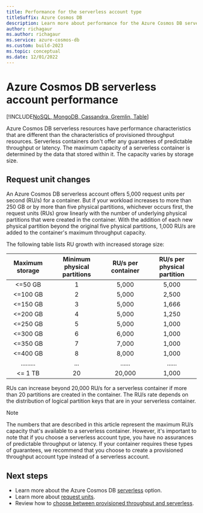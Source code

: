 ```yaml
---
title: Performance for the serverless account type
titleSuffix: Azure Cosmos DB
description: Learn more about performance for the Azure Cosmos DB serverless account type.
author: richagaur
ms.author: richagaur
ms.service: azure-cosmos-db
ms.custom: build-2023
ms.topic: conceptual
ms.date: 12/01/2022
---
```


# Azure Cosmos DB serverless account performance

[!INCLUDE[NoSQL, MongoDB, Cassandra, Gremlin, Table](includes/appliesto-nosql-mongodb-cassandra-gremlin-table.md)]

Azure Cosmos DB serverless resources have performance characteristics that are different than the characteristics of provisioned throughput resources. Serverless containers don't offer any guarantees of predictable throughput or latency. The maximum capacity of a serverless container is determined by the data that stored within it. The capacity varies by storage size.

## Request unit changes

An Azure Cosmos DB serverless account offers 5,000 request units per second (RU/s) for a container. But if your workload increases to more than 250 GB or by more than five physical partitions, whichever occurs first, the request units (RUs) grow linearly with the number of underlying physical partitions that were created in the container. With the addition of each new physical partition beyond the original five physical partitions, 1,000 RU/s are added to the container's maximum throughput capacity.

The following table lists RU growth with increased storage size:

| Maximum storage | Minimum physical partitions | RU/s per container | RU/s per physical partition  
|:---:|:---:|:---:|:---:|
|<=50 GB | 1 | 5,000 | 5,000 |
|<=100 GB | 2 | 5,000 | 2,500 |
|<=150 GB | 3 | 5,000 | 1,666 |
|<=200 GB | 4 | 5,000 | 1,250 |
|<=250 GB | 5 | 5,000 | 1,000 |
|<=300 GB | 6 | 6,000 | 1,000 |
|<=350 GB | 7 | 7,000 | 1,000 |
|<=400 GB | 8 | 8,000 | 1,000 |
|.........|...|......|......|
|<= 1 TB  | 20 | 20,000| 1,000 |

RUs can increase beyond 20,000 RU/s for a serverless container if more than 20 partitions are created in the container. The RU/s rate depends on the distribution of logical partition keys that are in your serverless container.

> [!NOTE]
> The numbers that are described in this article represent the maximum RU/s capacity that's available to a serverless container. However, it's important to note that if you choose a serverless account type, you have no assurances of predictable throughput or latency. If your container requires these types of guarantees, we recommend that you choose to create a provisioned throughput account type instead of a serverless account.

## Next steps

- Learn more about the Azure Cosmos DB [serverless](serverless.md) option.
- Learn more about [request units](request-units.md).
- Review how to [choose between provisioned throughput and serverless](throughput-serverless.md).
